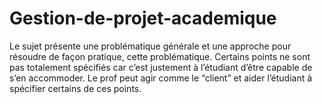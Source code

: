 # Gestion-de-projet-academique

Le sujet présente une problématique générale et une approche pour résoudre de façon pratique, cette problématique. Certains points ne sont pas totalement spécifiés car c’est justement à l’étudiant d’être capable de s’en accommoder.
Le prof  peut agir comme le “client” et aider l’étudiant à spécifier certains de ces points.

